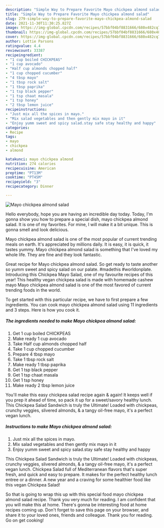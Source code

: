 ```yaml
---
description: "Simple Way to Prepare Favorite Mayo chickpea almond salad"
title: "Simple Way to Prepare Favorite Mayo chickpea almond salad"
slug: 279-simple-way-to-prepare-favorite-mayo-chickpea-almond-salad
date: 2021-11-30T11:30:25.827Z
image: https://img-global.cpcdn.com/recipes/57bbf04bf8831666/680x482cq70/mayo-chickpea-almond-salad-recipe-main-photo.jpg
thumbnail: https://img-global.cpcdn.com/recipes/57bbf04bf8831666/680x482cq70/mayo-chickpea-almond-salad-recipe-main-photo.jpg
cover: https://img-global.cpcdn.com/recipes/57bbf04bf8831666/680x482cq70/mayo-chickpea-almond-salad-recipe-main-photo.jpg
author: Lottie Parsons
ratingvalue: 4.4
reviewcount: 33387
recipeingredient:
- "1 cup boiled CHICKPEAS"
- "1 cup avocado"
- "Half cup almonds chopped half"
- "1 cup chopped cucumber"
- "4 tbsp mayo"
- "1 tbsp rock salt"
- "1 tbsp paprika"
- "1 tsp black pepper"
- "1 tsp chaat masala"
- "1 tsp honey"
- "2 tbsp lemon juice"
recipeinstructions:
- "Just mix all the spices in mayo."
- "Mix salad vegetables and then gently mix mayo in it"
- "Enjoy yumm sweet and spicy salad.stay safe stay healthy and happy"
categories:
- Recipe
tags:
- mayo
- chickpea
- almond

katakunci: mayo chickpea almond 
nutrition: 274 calories
recipecuisine: American
preptime: "PT13M"
cooktime: "PT45M"
recipeyield: "3"
recipecategory: Dinner

---
```



![Mayo chickpea almond salad](https://img-global.cpcdn.com/recipes/57bbf04bf8831666/680x482cq70/mayo-chickpea-almond-salad-recipe-main-photo.jpg)

Hello everybody, hope you are having an incredible day today. Today, I'm gonna show you how to prepare a special dish, mayo chickpea almond salad. It is one of my favorites. For mine, I will make it a bit unique. This is gonna smell and look delicious.

Mayo chickpea almond salad is one of the most popular of current trending meals on earth. It's appreciated by millions daily. It is easy, it is quick, it tastes yummy. Mayo chickpea almond salad is something that I've loved my whole life. They are fine and they look fantastic.

Great recipe for Mayo chickpea almond salad. So get ready to taste another so yumm sweet and spicy salad on our palate. #madethis #worldonplate. Introducing this Chickpea Mayo Salad, one of my favourite recipes of this year! This healthy vegan chickpea salad is made with homemade cashew mayo Mayo chickpea almond salad is one of the most favored of current trending foods in the world.


To get started with this particular recipe, we have to first prepare a few ingredients. You can cook mayo chickpea almond salad using 11 ingredients and 3 steps. Here is how you cook it.

<!--inarticleads1-->

##### The ingredients needed to make Mayo chickpea almond salad:

1. Get 1 cup boiled CHICKPEAS
1. Make ready 1 cup avocado
1. Take Half cup almonds chopped half
1. Take 1 cup chopped cucumber
1. Prepare 4 tbsp mayo
1. Take 1 tbsp rock salt
1. Make ready 1 tbsp paprika
1. Get 1 tsp black pepper
1. Get 1 tsp chaat masala
1. Get 1 tsp honey
1. Make ready 2 tbsp lemon juice


You&#39;ll make this easy chickpea salad recipe again &amp; again! It keeps well if you prep it ahead of time, so pack it up for a sweet/savory healthy lunch. This Chickpea Salad Sandwich is truly the Ultimate! Loaded with chickpeas, crunchy veggies, slivered almonds, &amp; a tangy oil-free mayo, it&#39;s a perfect vegan lunch. 

<!--inarticleads2-->

##### Instructions to make Mayo chickpea almond salad:

1. Just mix all the spices in mayo.
1. Mix salad vegetables and then gently mix mayo in it
1. Enjoy yumm sweet and spicy salad.stay safe stay healthy and happy


This Chickpea Salad Sandwich is truly the Ultimate! Loaded with chickpeas, crunchy veggies, slivered almonds, &amp; a tangy oil-free mayo, it&#39;s a perfect vegan lunch. Chickpea Salad full of Mediterranean flavors that&#39;s super fresh, and quick and easy to prepare. It makes for the perfect healthy lunch entree or a dinner. A new year and a craving for some healthier food like this vegan Chickpea Salad! 

So that is going to wrap this up with this special food mayo chickpea almond salad recipe. Thank you very much for reading. I am confident that you will make this at home. There's gonna be interesting food at home recipes coming up. Don't forget to save this page on your browser, and share it to your loved ones, friends and colleague. Thank you for reading. Go on get cooking!
